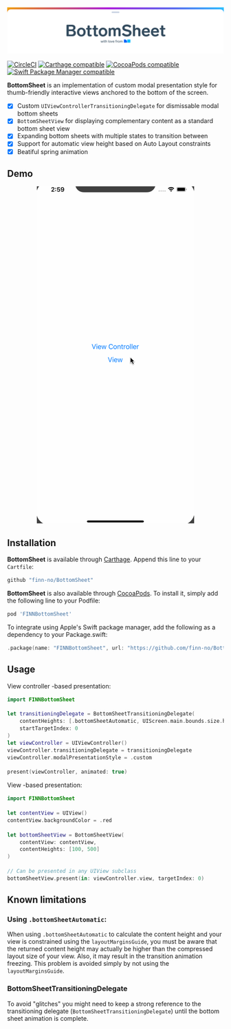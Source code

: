 <img src="/GitHub/bottom-sheet-banner.png">

[![CircleCI](https://img.shields.io/circleci/project/github/finn-no/BottomSheet/master.svg)](https://circleci.com/gh/finn-no/BottomSheet/tree/master)
[![Carthage compatible](https://img.shields.io/badge/Carthage-compatible-4BC51D.svg?style=flat)](https://github.com/Carthage/Carthage)
[![CocoaPods compatible](https://img.shields.io/cocoapods/v/FINNBottomSheet.svg)](https://cocoapods.org/pods/FINNBottomSheet)
[![Swift Package Manager compatible](https://img.shields.io/badge/Swift%20Package%20Manager-compatible-brightgreen.svg)](https://github.com/apple/swift-package-manager)

**BottomSheet** is an implementation of custom modal presentation style for thumb-friendly interactive views anchored to the bottom of the screen.

- [x] Custom `UIViewControllerTransitioningDelegate` for dismissable modal bottom sheets
- [x] `BottomSheetView` for displaying complementary content as a standard bottom sheet view
- [x] Expanding bottom sheets with multiple states to transition between
- [x] Support for automatic view height based on Auto Layout constraints
- [x] Beatiful spring animation

## Demo

<p align="center">
  <img src="/GitHub/demo.gif"/>
</p>

## Installation

**BottomSheet** is available through [Carthage](https://github.com/Carthage/Carthage). Append this line to your `Cartfile`:

```ruby
github "finn-no/BottomSheet"
```

**BottomSheet** is also available through [CocoaPods](http://cocoapods.org). To install it, simply add the following line to your Podfile:

```ruby
pod 'FINNBottomSheet'
```

To integrate using Apple's Swift package manager, add the following as a dependency to your Package.swift:

```swift
.package(name: "FINNBottomSheet", url: "https://github.com/finn-no/BottomSheet.git", .upToNextMajor(from: "1.0.0"))
```

## Usage

View controller -based presentation:

```swift
import FINNBottomSheet

let transitioningDelegate = BottomSheetTransitioningDelegate(
    contentHeights: [.bottomSheetAutomatic, UIScreen.main.bounds.size.height - 200],
    startTargetIndex: 0
)
let viewController = UIViewController()
viewController.transitioningDelegate = transitioningDelegate
viewController.modalPresentationStyle = .custom

present(viewController, animated: true)
```

View -based presentation:

```swift
import FINNBottomSheet

let contentView = UIView()
contentView.backgroundColor = .red

let bottomSheetView = BottomSheetView(
    contentView: contentView,
    contentHeights: [100, 500]
)

// Can be presented in any UIView subclass
bottomSheetView.present(in: viewController.view, targetIndex: 0)
```

## Known limitations

### Using `.bottomSheetAutomatic`:

When using `.bottomSheetAutomatic` to calculate the content height and your view is constrained using the `layoutMarginsGuide`, you must be aware that the returned content height may actually be higher than the compressed layout size of your view. Also, it may result in the transition animation freezing. This problem is avoided simply by not using the `layoutMarginsGuide`.

### BottomSheetTransitioningDelegate

To avoid "glitches" you might need to keep a strong reference to the transitioning delegate (`BottomSheetTransitioningDelegate`) until the bottom sheet animation is complete. 
